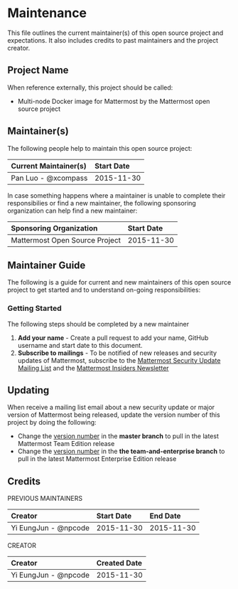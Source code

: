 # Maintenance 

This file outlines the current maintainer(s) of this open source project and expectations. It also includes credits to past maintainers and the project creator. 

## Project Name 

When reference externally, this project should be called: 

- Multi-node Docker image for Mattermost by the Mattermost open source project

## Maintainer(s)

The following people help to maintain this open source project: 

| Current Maintainer(s)  | Start Date    | 
|:-----------------------|:--------------|
| Pan Luo - @xcompass    | 2015-11-30    |

In case something happens where a maintainer is unable to complete their responsibilies or find a new maintainer, the following sponsoring organization can help find a new maintainer: 

| Sponsoring Organization        | Start Date    | 
|:-------------------------------|:--------------|
| Mattermost Open Source Project | 2015-11-30    |


## Maintainer Guide 

The following is a guide for current and new maintainers of this open source project to get started and to understand on-going responsibilities: 

### Getting Started 

The following steps should be completed by a new maintainer 

1. **Add your name** - Create a pull request to add your name, GitHub username and start date to this document. 
2. **Subscribe to mailings** - To be notified of new releases and security updates of Mattermost, subscribe to the [Mattermost Security Update Mailing List](http://mattermost.us11.list-manage.com/subscribe?u=6cdba22349ae374e188e7ab8e&id=3a93eb6929) and the [Mattermost Insiders Newsletter](http://mattermost.us11.list-manage.com/subscribe?u=6cdba22349ae374e188e7ab8e&id=2add1c8034)

## Updating 

When receive a mailing list email about a new security update or major version of Mattermost being released, update the version number of this project by doing the following: 

- Change the [version number](https://github.com/mattermost/mattermost-docker/blob/master/app/Dockerfile#L6) in the **master branch** to pull in the latest Mattermost Team Edition release
- Change the [version number](https://github.com/mattermost/mattermost-docker/blob/team-and-enterprise/app/Dockerfile#L6) in the **the team-and-enterprise branch** to pull in the latest Mattermost Enterprise Edition release

## Credits 

PREVIOUS MAINTAINERS 

| Creator                | Start Date    | End Date   |
|:-----------------------|:--------------|:-----------|
| Yi EungJun - @npcode   | 2015-11-30    | 2015-11-30 | 


CREATOR 

| Creator                | Created Date  |
|:-----------------------|:--------------|
| Yi EungJun - @npcode   | 2015-11-30    |

